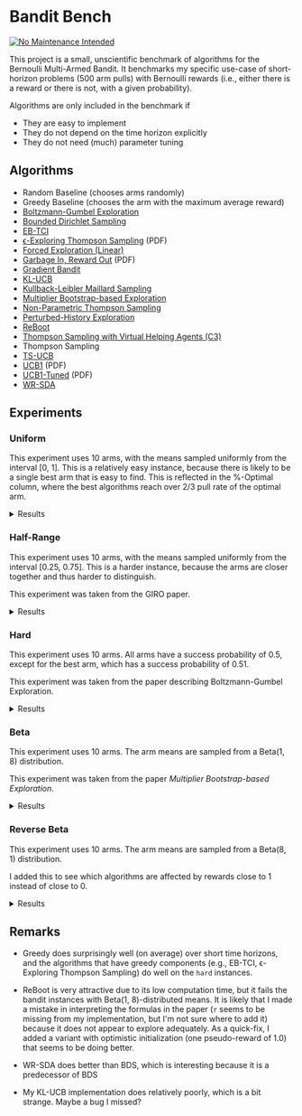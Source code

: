 # Bandit Bench

[![No Maintenance Intended](http://unmaintained.tech/badge.svg)](http://unmaintained.tech/)

This project is a small, unscientific benchmark of algorithms for the Bernoulli
Multi-Armed Bandit. It benchmarks my specific use-case of short-horizon problems
(500 arm pulls) with Bernoulli rewards (i.e., either there is a reward or there
is not, with a given probability).

Algorithms are only included in the benchmark if

- They are easy to implement
- They do not depend on the time horizon explicitly
- They do not need (much) parameter tuning

## Algorithms

- Random Baseline (chooses arms randomly)
- Greedy Baseline (chooses the arm with the maximum average reward)
- [Boltzmann-Gumbel Exploration](https://arxiv.org/abs/1705.10257)
- [Bounded Dirichlet Sampling](https://arxiv.org/abs/2111.09724)
- [EB-TCI](https://arxiv.org/abs/2206.05979)
- [ϵ-Exploring Thompson Sampling](https://proceedings.mlr.press/v202/jin23b/jin23b.pdf) (PDF)
- [Forced Exploration (Linear)](https://arxiv.org/abs/2312.07285)
- [Garbage In, Reward Out](http://proceedings.mlr.press/v97/kveton19a/kveton19a.pdf) (PDF)
- [Gradient Bandit](https://arxiv.org/abs/2402.17235)
- [KL-UCB](https://arxiv.org/abs/1102.2490)
- [Kullback-Leibler Maillard Sampling](https://arxiv.org/abs/2304.14989)
- [Multiplier Bootstrap-based Exploration](https://arxiv.org/abs/2302.01543)
- [Non-Parametric Thompson Sampling](https://proceedings.mlr.press/v117/riou20a.html)
- [Perturbed-History Exploration](https://arxiv.org/abs/1902.10089)
- [ReBoot](https://arxiv.org/abs/2002.08436)
- [Thompson Sampling with Virtual Helping Agents (C3)](https://arxiv.org/abs/2209.08197)
- Thompson Sampling
- [TS-UCB](https://arxiv.org/abs/2006.06372)
- [UCB1](https://homes.di.unimi.it/~cesabian/Pubblicazioni/ml-02.pdf) (PDF)
- [UCB1-Tuned](https://homes.di.unimi.it/~cesabian/Pubblicazioni/ml-02.pdf) (PDF)
- [WR-SDA](https://arxiv.org/abs/2010.14323)

## Experiments

### Uniform

This experiment uses 10 arms, with the means sampled uniformly from the interval
[0, 1]. This is a relatively easy instance, because there is likely to be a
single best arm that is easy to find. This is reflected in the %-Optimal column,
where the best algorithms reach over 2/3 pull rate of the optimal arm.

<details>
<summary>Results</summary>

<!-- `> cargo run --release --bin uniform` -->
<!-- BEGIN mdsh -->
| Algorithm                                                   | %-Optimal | Regret (Mean) | Regret (Median Absolute Deviation) |  Time  |
| ----------------------------------------------------------- | --------: | ------------: | ---------------------------------: | :----: |
| ReBoot (optimistic init)                                    |    73.31% |       16.9644 |                             3.0372 | 0.20s  |
| TS-UCB (100 samples)                                        |    72.43% |       17.4061 |                             3.2706 | 63.02s |
| TS-UCB (10 samples)                                         |    72.88% |       17.8546 |                             3.5976 | 5.67s  |
| ReBoot                                                      |    70.53% |       18.4180 |                             2.5125 | 0.23s  |
| Greedy                                                      |    67.48% |       19.7483 |                             2.4973 | 0.11s  |
| TS-UCB (1 samples)                                          |    72.28% |       19.9767 |                             5.3785 | 0.63s  |
| Thompson Sampling with Virtual Helping Agents (Combiner C3) |    63.36% |       21.1298 |                             6.2710 | 24.88s |
| WR-SDA                                                      |    67.66% |       23.8199 |                             5.0460 | 1.62s  |
| Multiplier Bootstrap-based Exploration                      |    67.82% |       26.0614 |                             3.6393 | 6.12s  |
| ϵ-Exploring Thompson Sampling                               |    64.31% |       27.5471 |                             8.9868 | 0.23s  |
| Thompson Sampling                                           |    67.00% |       28.9445 |                             7.1632 | 0.62s  |
| KL-UCB                                                      |    67.56% |       29.6893 |                             7.4957 | 7.57s  |
| UCB1-Tuned                                                  |    62.81% |       31.7769 |                             3.6345 | 0.27s  |
| Non-Parametric Thompson Sampling                            |    64.59% |       33.8504 |                             7.0679 | 5.69s  |
| Bounded Dirichlet Sampling                                  |    64.70% |       34.2376 |                             7.1518 | 2.51s  |
| Kullback-Leibler Maillard Sampling                          |    60.53% |       37.5467 |                             8.4138 | 0.59s  |
| Perturbed-History Exploration (a=1.1)                       |    57.78% |       37.8970 |                             5.6488 | 0.91s  |
| Garbage In, Reward Out (a=0.10)                             |    57.08% |       44.4496 |                             4.8697 | 0.88s  |
| Garbage In, Reward Out (a=0.33)                             |    51.88% |       51.5502 |                             5.3784 | 1.12s  |
| EB-TCI                                                      |    42.95% |       56.0202 |                            16.1098 | 0.39s  |
| Perturbed-History Exploration (a=2.1)                       |    48.19% |       56.7164 |                             6.0494 | 0.88s  |
| ReBoot (naive impl.)                                        |    44.10% |       58.2068 |                             9.7359 | 2.46s  |
| Garbage In, Reward Out (a=1.00)                             |    43.64% |       66.8026 |                             7.0771 | 1.39s  |
| Boltzmann-Gumbel Exploration                                |    44.52% |       69.1820 |                             6.7076 | 0.40s  |
| UCB1                                                        |    34.84% |       87.3965 |                            10.1205 | 0.16s  |
| Gradient Bandit                                             |    30.56% |      111.1047 |                            17.4381 | 0.41s  |
| Gradient Bandit (with baseline)                             |    31.78% |      114.0673 |                            11.6366 | 0.42s  |
| Forced Exploration                                          |    39.67% |      120.7367 |                            16.8185 | 0.11s  |
| Random                                                      |     9.99% |      205.0580 |                            30.3100 | 0.04s  |
<!-- END mdsh -->

</details>

### Half-Range

This experiment uses 10 arms, with the means sampled uniformly from the interval
\[0.25, 0.75\]. This is a harder instance, because the arms are closer together
and thus harder to distinguish.

This experiment was taken from the GIRO paper.

<details>
<summary>Results</summary>

<!-- `> cargo run --release --bin half_range` -->
<!-- BEGIN mdsh -->
| Algorithm                                                   | %-Optimal | Regret (Mean) | Regret (Median Absolute Deviation) |  Time  |
| ----------------------------------------------------------- | --------: | ------------: | ---------------------------------: | :----: |
| ReBoot (optimistic init)                                    |    45.94% |       24.6010 |                             6.5389 | 0.20s  |
| Thompson Sampling with Virtual Helping Agents (Combiner C3) |    44.83% |       26.7704 |                             8.7872 | 11.31s |
| TS-UCB (100 samples)                                        |    44.83% |       27.4483 |                             6.6267 | 63.78s |
| ReBoot                                                      |    39.98% |       27.7827 |                             9.2352 | 0.21s  |
| Greedy                                                      |    39.00% |       28.0151 |                             9.7636 | 0.11s  |
| TS-UCB (10 samples)                                         |    45.12% |       28.1337 |                             6.0061 | 6.36s  |
| ϵ-Exploring Thompson Sampling                               |    41.08% |       30.8109 |                             9.0357 | 0.17s  |
| Multiplier Bootstrap-based Exploration                      |    42.47% |       30.9818 |                             6.6402 | 5.92s  |
| TS-UCB (1 samples)                                          |    42.42% |       31.6765 |                             6.1443 | 0.65s  |
| WR-SDA                                                      |    38.17% |       34.3574 |                             7.8687 | 2.53s  |
| UCB1-Tuned                                                  |    39.23% |       36.0362 |                             5.7070 | 0.27s  |
| Thompson Sampling                                           |    35.68% |       40.6934 |                             7.4756 | 0.74s  |
| Perturbed-History Exploration (a=1.1)                       |    34.15% |       42.4480 |                             7.6337 | 0.89s  |
| KL-UCB                                                      |    35.22% |       42.8549 |                             6.2878 | 7.95s  |
| EB-TCI                                                      |    30.68% |       43.1680 |                             8.8295 | 0.36s  |
| Non-Parametric Thompson Sampling                            |    33.66% |       43.8953 |                             7.4578 | 5.33s  |
| Bounded Dirichlet Sampling                                  |    33.37% |       44.9539 |                             7.9732 | 3.19s  |
| Garbage In, Reward Out (a=0.10)                             |    32.82% |       44.9909 |                             7.5012 | 0.98s  |
| Kullback-Leibler Maillard Sampling                          |    30.15% |       48.1212 |                             8.2677 | 0.53s  |
| Garbage In, Reward Out (a=0.33)                             |    30.19% |       49.2192 |                             8.0236 | 1.05s  |
| Perturbed-History Exploration (a=2.1)                       |    28.34% |       52.5133 |                             8.3130 | 0.96s  |
| ReBoot (naive impl.)                                        |    25.19% |       54.8263 |                            10.0616 | 2.48s  |
| Garbage In, Reward Out (a=1.00)                             |    25.47% |       58.0660 |                             8.8999 | 1.14s  |
| Boltzmann-Gumbel Exploration                                |    25.93% |       58.3994 |                             8.7698 | 0.35s  |
| Forced Exploration                                          |    27.38% |       65.0601 |                             9.4003 | 0.08s  |
| UCB1                                                        |    20.65% |       68.4993 |                            10.1090 | 0.16s  |
| Gradient Bandit                                             |    19.16% |       75.6775 |                            12.1688 | 0.41s  |
| Gradient Bandit (with baseline)                             |    18.70% |       77.4743 |                            10.5750 | 0.42s  |
| Random                                                      |     9.99% |      102.5290 |                            15.1550 | 0.03s  |
<!-- END mdsh -->

</details>

### Hard

This experiment uses 10 arms. All arms have a success probability of 0.5, except
for the best arm, which has a success probability of 0.51.

This experiment was taken from the paper describing Boltzmann-Gumbel Exploration.

<details>
<summary>Results</summary>

<!-- `> cargo run --release --bin hard` -->
<!-- BEGIN mdsh -->
| Algorithm                                                   | %-Optimal | Regret (Mean) | Regret (Median Absolute Deviation) |  Time  |
| ----------------------------------------------------------- | --------: | ------------: | ---------------------------------: | :----: |
| Greedy                                                      |    16.72% |        4.1640 |                             0.1100 | 0.13s  |
| ReBoot                                                      |    14.09% |        4.2955 |                             0.1100 | 0.20s  |
| ϵ-Exploring Thompson Sampling                               |    13.51% |        4.3245 |                             0.1100 | 0.15s  |
| Forced Exploration                                          |    13.03% |        4.3486 |                             0.1900 | 0.09s  |
| ReBoot (optimistic init)                                    |    12.84% |        4.3578 |                             0.1700 | 0.20s  |
| TS-UCB (100 samples)                                        |    12.05% |        4.3973 |                             0.2500 | 63.53s |
| EB-TCI                                                      |    11.55% |        4.4225 |                             0.4400 | 0.37s  |
| TS-UCB (10 samples)                                         |    11.55% |        4.4227 |                             0.2400 | 6.50s  |
| Multiplier Bootstrap-based Exploration                      |    11.47% |        4.4263 |                             0.2500 | 6.02s  |
| Thompson Sampling with Virtual Helping Agents (Combiner C3) |    11.45% |        4.4273 |                             0.2600 | 4.68s  |
| WR-SDA                                                      |    11.45% |        4.4275 |                             0.3200 | 1.80s  |
| TS-UCB (1 samples)                                          |    11.21% |        4.4394 |                             0.4300 | 0.65s  |
| Non-Parametric Thompson Sampling                            |    11.16% |        4.4418 |                             0.4000 | 5.26s  |
| Perturbed-History Exploration (a=1.1)                       |    11.15% |        4.4425 |                             0.4200 | 0.94s  |
| Garbage In, Reward Out (a=0.10)                             |    11.15% |        4.4426 |                             0.4100 | 1.02s  |
| Thompson Sampling                                           |    11.15% |        4.4427 |                             0.4200 | 0.63s  |
| Garbage In, Reward Out (a=0.33)                             |    11.05% |        4.4477 |                             0.3800 | 1.14s  |
| KL-UCB                                                      |    11.02% |        4.4490 |                             0.2300 | 8.23s  |
| Kullback-Leibler Maillard Sampling                          |    10.93% |        4.4533 |                             0.3400 | 0.66s  |
| Perturbed-History Exploration (a=2.1)                       |    10.92% |        4.4539 |                             0.3300 | 1.00s  |
| Bounded Dirichlet Sampling                                  |    10.86% |        4.4572 |                             0.2900 | 2.96s  |
| UCB1-Tuned                                                  |    10.76% |        4.4620 |                             0.4400 | 0.27s  |
| Garbage In, Reward Out (a=1.00)                             |    10.69% |        4.4656 |                             0.2600 | 1.12s  |
| Boltzmann-Gumbel Exploration                                |    10.68% |        4.4660 |                             0.2600 | 0.40s  |
| ReBoot (naive impl.)                                        |    10.62% |        4.4690 |                             0.4500 | 2.34s  |
| UCB1                                                        |    10.24% |        4.4880 |                             0.1600 | 0.16s  |
| Gradient Bandit (with baseline)                             |    10.20% |        4.4899 |                             0.1100 | 0.45s  |
| Gradient Bandit                                             |    10.18% |        4.4908 |                             0.1300 | 0.41s  |
| Random                                                      |     9.98% |        4.5009 |                             0.0500 | 0.03s  |
<!-- END mdsh -->

</details>

### Beta

This experiment uses 10 arms. The arm means are sampled from a Beta(1, 8) distribution.

This experiment was taken from the paper *Multiplier Bootstrap-based Exploration*.

<details>
<summary>Results</summary>

<!-- `> cargo run --release --bin beta` -->
<!-- BEGIN mdsh -->
| Algorithm                                                   | %-Optimal | Regret (Mean) | Regret (Median Absolute Deviation) |  Time  |
| ----------------------------------------------------------- | --------: | ------------: | ---------------------------------: | :----: |
| ReBoot (optimistic init)                                    |    56.71% |       22.3221 |                             4.6914 | 0.22s  |
| Thompson Sampling with Virtual Helping Agents (Combiner C3) |    56.91% |       23.2902 |                             7.1493 | 17.69s |
| TS-UCB (100 samples)                                        |    56.19% |       25.1924 |                             4.4774 | 67.44s |
| Multiplier Bootstrap-based Exploration                      |    54.92% |       25.7531 |                             5.7460 | 5.88s  |
| TS-UCB (10 samples)                                         |    54.99% |       26.7554 |                             4.4802 | 6.88s  |
| TS-UCB (1 samples)                                          |    52.72% |       29.8275 |                             5.0292 | 0.67s  |
| ϵ-Exploring Thompson Sampling                               |    44.70% |       33.6912 |                            12.4300 | 0.20s  |
| UCB1-Tuned                                                  |    48.78% |       34.1720 |                             5.7265 | 0.28s  |
| Garbage In, Reward Out (a=0.10)                             |    46.27% |       36.5880 |                             6.6192 | 0.76s  |
| ReBoot (naive impl.)                                        |    40.38% |       36.6443 |                            13.3404 | 2.31s  |
| Thompson Sampling                                           |    45.50% |       38.0338 |                             6.6413 | 0.65s  |
| KL-UCB                                                      |    45.13% |       38.3085 |                             5.9510 | 7.68s  |
| ReBoot                                                      |    38.13% |       39.3544 |                            19.2688 | 0.21s  |
| Non-Parametric Thompson Sampling                            |    44.28% |       39.6896 |                             6.8661 | 4.55s  |
| Greedy                                                      |    37.36% |       39.9645 |                            20.3130 | 0.13s  |
| Bounded Dirichlet Sampling                                  |    44.03% |       40.2371 |                             6.7909 | 2.47s  |
| WR-SDA                                                      |    37.82% |       40.8505 |                            18.3470 | 2.84s  |
| Kullback-Leibler Maillard Sampling                          |    41.32% |       41.7427 |                             7.4157 | 0.54s  |
| Perturbed-History Exploration (a=1.1)                       |    41.26% |       43.0633 |                             7.6161 | 0.97s  |
| Garbage In, Reward Out (a=0.33)                             |    38.72% |       46.2679 |                             7.9517 | 0.99s  |
| Perturbed-History Exploration (a=2.1)                       |    33.06% |       54.2431 |                             9.6641 | 1.15s  |
| Forced Exploration                                          |    33.93% |       58.8258 |                            16.0080 | 0.10s  |
| EB-TCI                                                      |    24.85% |       58.9761 |                            22.9968 | 0.35s  |
| Garbage In, Reward Out (a=1.00)                             |    29.74% |       58.9955 |                            11.3563 | 1.22s  |
| Boltzmann-Gumbel Exploration                                |    30.21% |       59.0762 |                            11.4529 | 0.37s  |
| UCB1                                                        |    22.44% |       70.4627 |                            16.8609 | 0.17s  |
| Gradient Bandit                                             |    20.43% |       75.0125 |                            17.3070 | 0.40s  |
| Gradient Bandit (with baseline)                             |    20.06% |       75.7085 |                            17.5892 | 0.41s  |
| Random                                                      |     9.99% |       94.2791 |                            25.9206 | 0.03s  |
<!-- END mdsh -->

</details>

### Reverse Beta

This experiment uses 10 arms. The arm means are sampled from a Beta(8, 1) distribution.

I added this to see which algorithms are affected by rewards close to 1 instead of close to 0.

<details>
<summary>Results</summary>

<!-- `> cargo run --release --bin reverse_beta` -->
<!-- BEGIN mdsh -->
| Algorithm                                                   | %-Optimal | Regret (Mean) | Regret (Median Absolute Deviation) |  Time  |
| ----------------------------------------------------------- | --------: | ------------: | ---------------------------------: | :----: |
| TS-UCB (100 samples)                                        |    58.71% |        7.4481 |                             2.1886 | 64.24s |
| TS-UCB (10 samples)                                         |    57.79% |        7.8999 |                             1.9148 | 6.26s  |
| TS-UCB (1 samples)                                          |    57.53% |        8.3487 |                             1.7839 | 0.62s  |
| ReBoot (optimistic init)                                    |    54.29% |        8.6730 |                             1.5690 | 0.21s  |
| ReBoot                                                      |    53.82% |        8.7563 |                             1.5834 | 0.22s  |
| Greedy                                                      |    53.46% |        8.8426 |                             1.5877 | 0.11s  |
| WR-SDA                                                      |    52.20% |       10.4022 |                             2.8202 | 0.92s  |
| ϵ-Exploring Thompson Sampling                               |    44.32% |       11.1621 |                             4.2373 | 0.16s  |
| KL-UCB                                                      |    51.72% |       11.7599 |                             3.6028 | 6.33s  |
| Thompson Sampling                                           |    48.36% |       12.6305 |                             2.8003 | 0.64s  |
| Thompson Sampling with Virtual Helping Agents (Combiner C3) |    36.88% |       12.6832 |                             4.2582 | 14.39s |
| Non-Parametric Thompson Sampling                            |    47.42% |       13.7743 |                             4.3390 | 4.40s  |
| Bounded Dirichlet Sampling                                  |    45.50% |       14.7444 |                             4.6974 | 2.16s  |
| Kullback-Leibler Maillard Sampling                          |    43.49% |       15.3254 |                             5.1663 | 0.50s  |
| Multiplier Bootstrap-based Exploration                      |    37.02% |       17.2756 |                             2.6160 | 5.77s  |
| EB-TCI                                                      |    35.83% |       20.0130 |                             5.2114 | 0.33s  |
| UCB1-Tuned                                                  |    25.26% |       23.1257 |                             3.4924 | 0.29s  |
| Perturbed-History Exploration (a=1.1)                       |    24.23% |       25.1162 |                             4.2813 | 0.95s  |
| Garbage In, Reward Out (a=0.10)                             |    25.73% |       25.2640 |                             4.0182 | 0.82s  |
| Garbage In, Reward Out (a=0.33)                             |    21.04% |       28.6989 |                             4.8275 | 1.12s  |
| Forced Exploration                                          |    31.25% |       30.1683 |                             5.7161 | 0.09s  |
| Perturbed-History Exploration (a=2.1)                       |    18.80% |       30.7373 |                             5.2197 | 1.03s  |
| Garbage In, Reward Out (a=1.00)                             |    17.31% |       32.8438 |                             5.6154 | 1.15s  |
| Boltzmann-Gumbel Exploration                                |    17.50% |       33.1221 |                             5.5971 | 0.35s  |
| UCB1                                                        |    14.58% |       36.5304 |                             6.3337 | 0.16s  |
| ReBoot (naive impl.)                                        |    14.16% |       38.2208 |                             6.2280 | 2.29s  |
| Gradient Bandit                                             |    13.75% |       39.9529 |                             8.1144 | 0.40s  |
| Gradient Bandit (with baseline)                             |    13.20% |       41.3526 |                             7.4311 | 0.42s  |
| Random                                                      |     9.97% |       49.8281 |                             9.9126 | 0.04s  |
<!-- END mdsh -->

</details>

## Remarks

* Greedy does surprisingly well (on average) over short time horizons, and the
  algorithms that have greedy components (e.g., EB-TCI, ϵ-Exploring Thompson
  Sampling) do well on the `hard` instances.

* ReBoot is very attractive due to its low computation time, but it fails
  the bandit instances with Beta(1, 8)-distributed means. It is likely that I made
  a mistake in interpreting the formulas in the paper (`r` seems to be missing
  from my implementation, but I'm not sure where to add it) because it does not
  appear to explore adequately. As a quick-fix, I added a variant with optimistic
  initialization (one pseudo-reward of 1.0) that seems to be doing better.

* WR-SDA does better than BDS, which is interesting because it is a predecessor of BDS

* My KL-UCB implementation does relatively poorly, which is a bit strange. Maybe a bug I missed?
